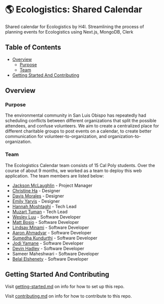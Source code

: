 # :earth_americas: Ecologistics: Shared Calendar

Shared calendar for Ecologistics by H4I. Streamlining the process of planning events for Ecologistics using Next.js, MongoDB, Clerk

## Table of Contents

- [Overview](#overview)
  - [Purpose](#purpose)
  - [Team](#team)
- [Getting Started And Contributing](#getting-started-and-contributing)

## Overview

### Purpose

The environmental community in San Luis Obispo has repeatedly had scheduling conflicts between different organizations that split the possible attendees, and confuse volunteers. We aim to create a centralized place for different charitable groups to post events on a calendar, to create better communication for volunteer-to-organization, and organization-to-organization.

### Team

The Ecologistics Calendar team consists of 15 Cal Poly students. Over the course of about 9 months, we worked as a team to deploy this web application. The team members are listed below:

- [Jackson McLaughlin](https://www.linkedin.com/in/jackson-mclaughlin/) - Project Manager
- [Christine Ha](https://www.linkedin.com/in/christinenha/) - Designer
- [Davis Morales](https://www.linkedin.com/in/davismoralescs/) - Designer
- [Emily Yarvis](https://www.linkedin.com/in/emily-yarvis/) - Designer
- [Hannah Moshtaghi](https://www.linkedin.com/in/hannah-moshtaghi/) - Tech Lead
- [Muzart Tuman](https://www.linkedin.com/in/muzart-tuman/) - Tech Lead
- [Wesley Luu](https://www.linkedin.com/in/wesley-luu-067771204/) - Software Developer
- [Matt Bosio](https://www.linkedin.com/in/matthew-bosio-194779253/) - Software Developer
- [Lindsay Minami](https://www.linkedin.com/in/lindsay-minami-990041254/) - Software Developer
- [Aaron Ahmadyar](https://www.linkedin.com/in/aaron-ahmadyar-3564961b7/) - Software Developer
- [Sumedha Kundurthi](https://www.linkedin.com/in/sumedha-kundurthi-514013235/) - Software Developer
- [Jodi Yamane](http://linkedin.com/in/jodi-yamane-615708253) - Software Developer
- [Devin Hadley](https://www.linkedin.com/in/devin-hadley-6666871b7/) - Software Developer
- Sameer Maheshwari - Software Developer
- [Belal Elshenety](https://www.linkedin.com/in/belal-elshenety-53095a24b) - Software Developer

## Getting Started And Contributing

Visit [getting-started.md](docs/getting-started.md) on info for how to set up this repo.

Visit [contributing.md](docs/contributing.md) on info for how to contribute to this repo.
